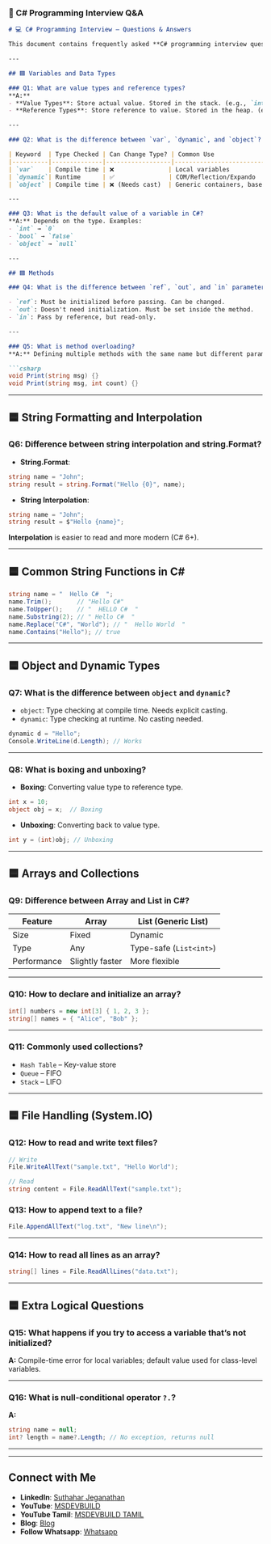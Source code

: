 
### 📘  C# Programming Interview Q\&A

````markdown
# 💻 C# Programming Interview – Questions & Answers

This document contains frequently asked **C# programming interview questions** with concise and clear answers. It includes topics such as variables, methods, string handling, object/dynamic types, file I/O, arrays, and collections.

---

## 🟦 Variables and Data Types

### Q1: What are value types and reference types?
**A:**  
- **Value Types**: Store actual value. Stored in the stack. (e.g., `int`, `float`, `bool`, `char`, `struct`)
- **Reference Types**: Store reference to value. Stored in the heap. (e.g., `object`, `string`, `class`, `array`)

---

### Q2: What is the difference between `var`, `dynamic`, and `object`?

| Keyword  | Type Checked | Can Change Type? | Common Use               |
|----------|--------------|------------------|--------------------------|
| `var`    | Compile time | ❌               | Local variables           |
| `dynamic`| Runtime      | ✅               | COM/Reflection/Expando    |
| `object` | Compile time | ❌ (Needs cast)  | Generic containers, base class |

---

### Q3: What is the default value of a variable in C#?
**A:** Depends on the type. Examples:
- `int` → `0`
- `bool` → `false`
- `object` → `null`

---

## 🟦 Methods

### Q4: What is the difference between `ref`, `out`, and `in` parameters?

- `ref`: Must be initialized before passing. Can be changed.
- `out`: Doesn't need initialization. Must be set inside the method.
- `in`: Pass by reference, but read-only.

---

### Q5: What is method overloading?
**A:** Defining multiple methods with the same name but different parameter lists.

```csharp
void Print(string msg) {}
void Print(string msg, int count) {}
````

---

## 🟦 String Formatting and Interpolation

### Q6: Difference between string interpolation and string.Format?

* **String.Format**:

```csharp
string name = "John";
string result = string.Format("Hello {0}", name);
```

* **String Interpolation**:

```csharp
string name = "John";
string result = $"Hello {name}";
```

**Interpolation** is easier to read and more modern (C# 6+).

---

## 🟦 Common String Functions in C\#

```csharp
string name = "  Hello C#  ";
name.Trim();       // "Hello C#"
name.ToUpper();    // "  HELLO C#  "
name.Substring(2); // " Hello C#  "
name.Replace("C#", "World"); // "  Hello World  "
name.Contains("Hello"); // true
```

---

## 🟦 Object and Dynamic Types

### Q7: What is the difference between `object` and `dynamic`?

* `object`: Type checking at compile time. Needs explicit casting.
* `dynamic`: Type checking at runtime. No casting needed.

```csharp
dynamic d = "Hello";
Console.WriteLine(d.Length); // Works
```

---

### Q8: What is boxing and unboxing?

* **Boxing**: Converting value type to reference type.

```csharp
int x = 10;
object obj = x;  // Boxing
```

* **Unboxing**: Converting back to value type.

```csharp
int y = (int)obj; // Unboxing
```

---

## 🟦 Arrays and Collections

### Q9: Difference between Array and List in C#?

| Feature     | Array           | List<T> (Generic List)  |
| ----------- | --------------- | ----------------------- |
| Size        | Fixed           | Dynamic                 |
| Type        | Any             | Type-safe (`List<int>`) |
| Performance | Slightly faster | More flexible           |

---

### Q10: How to declare and initialize an array?

```csharp
int[] numbers = new int[3] { 1, 2, 3 };
string[] names = { "Alice", "Bob" };
```

---

### Q11: Commonly used collections?

* `Hash Table` – Key-value store
* `Queue` – FIFO
* `Stack` – LIFO

---

## 🟦 File Handling (System.IO)

### Q12: How to read and write text files?

```csharp
// Write
File.WriteAllText("sample.txt", "Hello World");

// Read
string content = File.ReadAllText("sample.txt");
```

### Q13: How to append text to a file?

```csharp
File.AppendAllText("log.txt", "New line\n");
```

---

### Q14: How to read all lines as an array?

```csharp
string[] lines = File.ReadAllLines("data.txt");
```

---

## 🟦 Extra Logical Questions

### Q15: What happens if you try to access a variable that’s not initialized?

**A:** Compile-time error for local variables; default value used for class-level variables.

---

### Q16: What is null-conditional operator `?.`?

**A:**

```csharp
string name = null;
int? length = name?.Length; // No exception, returns null
```

---

---


## Connect with Me
- **LinkedIn**: [Suthahar Jeganathan](https://www.linkedin.com/in/jssuthahar/)
- **YouTube**: [MSDEVBUILD](https://www.youtube.com/@MSDEVBUILD)
- **YouTube Tamil**: [MSDEVBUILD TAMIL](https://www.youtube.com/@MSDEVBUILDTamil)
- **Blog**: [Blog](https://www.msdevbuild.com/)
- **Follow Whatsapp**: [Whatsapp](https://www.whatsapp.com/channel/0029Va5j2rHEFeXcTlUhQB0J)

